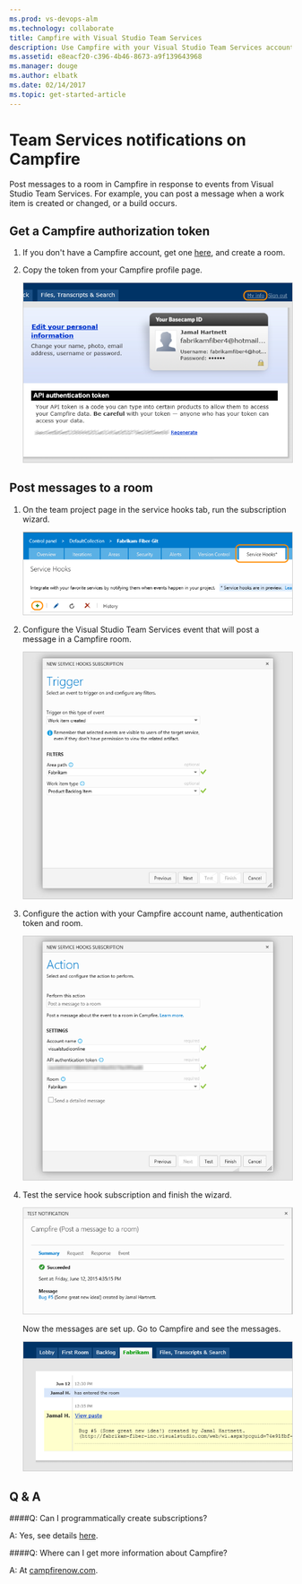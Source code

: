 ```yaml
---
ms.prod: vs-devops-alm
ms.technology: collaborate
title: Campfire with Visual Studio Team Services
description: Use Campfire with your Visual Studio Team Services account
ms.assetid: e8eacf20-c396-4b46-8673-a9f139643968
ms.manager: douge
ms.author: elbatk
ms.date: 02/14/2017 
ms.topic: get-started-article
---
```


# Team Services notifications on Campfire

Post messages to a room in Campfire in response to events from Visual Studio Team Services.
For example, you can post a message when a work item is created or changed, or a build occurs.

## Get a Campfire authorization token

1. If you don't have a Campfire account, get one [here](https://campfirenow.com/signup), and create a room.

2. Copy the token from your Campfire profile page. 

   <img alt="Campfire" src="./_img/campfire/campfire-my-info.png" style="border: 1px solid #CCCCCC" />

## Post messages to a room

1. On the team project page in the service hooks tab, run the subscription wizard.

   <img alt="Add service hook" src="../marketplace/integrate/service-hooks/services/_img/add-service-hook.png" style="border: 1px solid #CCCCCC" />

3. Configure the Visual Studio Team Services event that will post a message in a Campfire room.

   <img alt="Configure event" src="./_img/campfire/configure-event.png" style="border: 1px solid #CCCCCC" />

4. Configure the action with your Campfire account name, authentication token and room. 

   <img alt="Configure action" src="./_img/campfire/configure-action.png" style="border: 1px solid #CCCCCC" />

5. Test the service hook subscription and finish the wizard. 
   
   <img alt="Test it" src="./_img/campfire/test.png" style="border: 1px solid #CCCCCC" />

    Now the messages are set up. Go to Campfire and see the messages. 

    <img alt="Results" src="./_img/campfire/results.png" style="border: 1px solid #CCCCCC" />

## Q & A

<!-- BEGINSECTON class="m-qanda" -->

####Q: Can I programmatically create subscriptions?

A: Yes, see details [here](https://www.visualstudio.com/docs/integrate/get-started/service-hooks/create-subscription).

####Q: Where can I get more information about Campfire?

A: At [campfirenow.com](https://campfirenow.com/).

<!-- ENDSECTION -->
